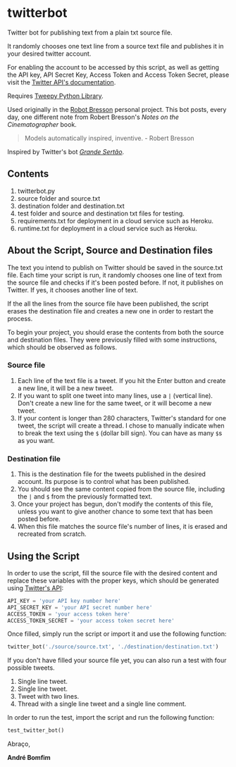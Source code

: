 # twitterbot

Twitter bot for publishing text from a plain txt source file.

It randomly chooses one text line from a source text file and publishes it in your desired twitter account.

For enabling the account to be accessed by this script, as well as getting the API key, API Secret Key, Access Token and Access Token Secret, please visit the [Twitter API's documentation](https://developer.twitter.com/en/docs/twitter-api).

Requires [Tweepy Python Library](https://www.tweepy.org/).

Used originally in the [Robot Bresson](https://www.twitter.com/robotbresson) personal project. This bot posts, every day, one different note from Robert Bresson's _Notes on the Cinematographer_ book.

> Models automatically inspired, inventive. - Robert Bresson

Inspired by Twitter's bot [_Grande Sertão_](https://twitter.com/veredasbot).

## Contents

1. twitterbot.py
2. source folder and source.txt
3. destination folder and destination.txt
4. test folder and source and destination txt files for testing.
5. requirements.txt for deployment in a cloud service such as Heroku.
6. runtime.txt for deployment in a cloud service such as Heroku.

## About the Script, Source and Destination files

The text you intend to publish on Twitter should be saved in the source.txt file. Each time your script is run, it randomly chooses one line of text from the source file and checks if it's been posted before. If not, it publishes on Twitter. If yes, it chooses another line of text.

If the all the lines from the source file have been published, the script erases the destination file and creates a new one in order to restart the process.

To begin your project, you should erase the contents from both the source and destination files. They were previously filled with some instructions, which should be observed as follows.

### Source file

1. Each line of the text file is a tweet. If you hit the Enter button and create a new line, it will be a new tweet.
2. If you want to split one tweet into many lines, use a `|` (vertical line). Don't create a new line for the same tweet, or it will become a new tweet.
3. If your content is longer than 280 characters, Twitter's standard for one tweet, the script will create a thread. I chose to manually indicate when to break the text using the `$` (dollar bill sign). You can have as many `$`s as you want.

### Destination file

1. This is the destination file for the tweets published in the desired account. Its purpose is to control what has been published.
2. You should see the same content copied from the source file, including the `|` and `$` from the previously formatted text.
3. Once your project has begun, don't modify the contents of this file, unless you want to give another chance to some text that has been posted before.
4. When this file matches the source file's number of lines, it is erased and recreated from scratch.

## Using the Script

In order to use the script, fill the source file with the desired content and replace these variables with the proper keys, which should be generated using [Twitter's API](https://developer.twitter.com/en/docs/twitter-api):

```python
API_KEY = 'your API key number here'
API_SECRET_KEY = 'your API secret number here'
ACCESS_TOKEN = 'your access token here'
ACCESS_TOKEN_SECRET = 'your access token secret here'
```

Once filled, simply run the script or import it and use the following function:

```python
twitter_bot('./source/source.txt', './destination/destination.txt')
```

If you don't have filled your source file yet, you can also run a test with four possible tweets.
1. Single line tweet.
2. Single line tweet.
3. Tweet with two lines.
4. Thread with a single line tweet and a single line comment.

In order to run the test, import the script and run the following function:

```python
test_twitter_bot()
```


Abraço,

**André Bomfim**
